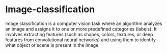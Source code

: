 # Image-classification
Image classification is a computer vision task where an algorithm analyzes an image and assigns it to one or more predefined categories (labels). It involves extracting features (such as shapes, colors, textures, or deep features from convolutional neural networks) and using them to identify what object or scene is present in the image.
